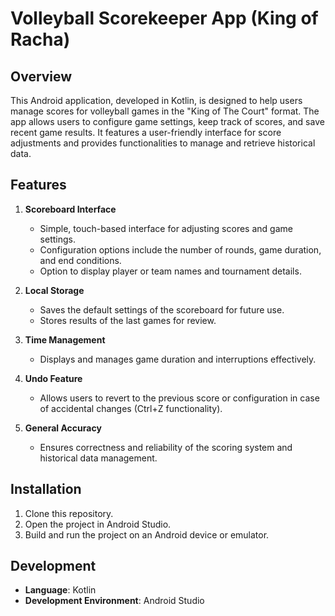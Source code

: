 # Volleyball Scorekeeper App (King of Racha)

## Overview

This Android application, developed in Kotlin, is designed to help users manage scores for volleyball games in the "King of The Court" format. The app allows users to configure game settings, keep track of scores, and save recent game results. It features a user-friendly interface for score adjustments and provides functionalities to manage and retrieve historical data.

## Features

1. **Scoreboard Interface**
   - Simple, touch-based interface for adjusting scores and game settings.
   - Configuration options include the number of rounds, game duration, and end conditions.
   - Option to display player or team names and tournament details.

2. **Local Storage**
   - Saves the default settings of the scoreboard for future use.
   - Stores results of the last games for review.

3. **Time Management**
   - Displays and manages game duration and interruptions effectively.

4. **Undo Feature**
   - Allows users to revert to the previous score or configuration in case of accidental changes (Ctrl+Z functionality).

5. **General Accuracy**
   - Ensures correctness and reliability of the scoring system and historical data management.

## Installation

1. Clone this repository.
2. Open the project in Android Studio.
3. Build and run the project on an Android device or emulator.

## Development

- **Language**: Kotlin
- **Development Environment**: Android Studio
